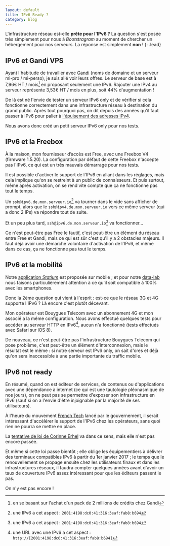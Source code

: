 ```yaml
---
layout: default
title: IPv6 Ready ?
category: blog
---
```


L'infrastructure réseau est-elle **prête pour l'IPv6 ?** La question s'est posée très simplement pour nous à *Bootstragram* au moment de chercher un hébergement pour nos serveurs. La réponse est simplement **non** !
{: .lead}

## IPv6 et Gandi VPS

Ayant l'habitude de travailler avec [Gandi](http://www.gandi.net/) (noms de domaine et un serveur mi-pro / mi-perso), je suis allé voir leurs offres. Le serveur de base est à 7,96€ HT / mois[^1] en proposant seulement une IPv6. Rajouter une IPv4 au serveur représente 3,53€ HT / mois en plus, soit 44% d'augmentation&nbsp;!

De là est né l'envie de tester un serveur IPv6 only et de vérifier si cela fonctionne correctement dans une infrastructure réseau à destination du grand public. Après tout pourquoi pas, on dit depuis des années qu'il faut passer à IPv6 pour palier à [l'épuisement des adresses IPv4](https://fr.wikipedia.org/wiki/%C3%89puisement_des_adresses_IPv4).

Nous avons donc créé un petit serveur IPv6 only pour nos tests.


## IPv6 et la Freebox

À la maison, mon fournisseur d’accès est Free, avec une Freebox V4 (firmware 1.5.20). La configuration par défaut de cette Freebox n'accepte pas l'IPv6, ce qui est un très mauvais démarrage pour nos tests.

Il est possible d'activer le support de l'IPv6 en allant dans les réglages, mais cela implique qu'on se restreint à un public de connaisseurs. Et puis surtout, même après activation, on se rend vite compte que ça ne fonctionne pas tout le temps.

Un `ssh@ipv6.de.mon.serveur.io`[^2] va tourner dans le vide sans afficher de prompt, alors que le `ssh@ipv4.de.mon.serveur.io` vers ce même serveur (qui a donc 2 IPs) va répondre tout de suite.

Et un peu plus tard, `ssh@ipv6.de.mon.serveur.io`[^2] va fonctionner…

Ce n'est peut-être pas Free le fautif, c'est peut-être un élément du réseau entre Free et Gandi, mais ce qui est sûr c'est qu'il y a 2 obstacles majeurs. Il faut déjà avoir une démarche volontaire d'activation de l'IPv6, et même dans ce cas, ça ne fonctionne pas tout le temps.


## IPv6 et la mobilité

Notre [application *Statium*](http://www.statium.io/ios-app) est proposée sur mobile ; et pour notre [data-lab](http://blog.statium.io/) nous faisons particulièrement attention à ce qu'il soit compatible à 100% avec les smartphones.

Donc la 2ème question qui vient à l'esprit : est-ce que le réseau 3G et 4G supporte l'IPv6 ? Là encore c'est plutôt décevant.

Mon opérateur est Bouygues Telecom avec un abonnement 4G et mon associé a la même configuration. Nous avons effectué quelques tests pour accéder au serveur HTTP en IPv6[^3], aucun n'a fonctionné (tests effectués avec Safari sur iOS 8).

De nouveau, ce n'est peut-être pas l'infrastructure Bouygues Telecom qui pose problème, c'est peut-être un élément d'interconnexion, mais le résultat est le même : si notre serveur est IPv6 only, on sait d'ores et déjà qu'on sera inaccessible à une partie importante du traffic mobile.


## IPv6 not ready

En résumé, quand on est éditeur de services, de contenus ou d'applications avec une dépendance à internet (ce qui est une tautologie pléonasmique de nos jours), on ne peut pas se permettre d'exposer son infrastructure en IPv6 (sauf si on a l'envie d'être injoignable par la majorité de ses utilisateurs).

À l'heure du mouvement [French Tech](http://www.lafrenchtech.com/) lancé par le gouvernement, il serait intéressant d'accélérer le support de l'IPv6 chez les opérateurs, sans quoi rien ne pourra se mettre en place.

La [tentative de loi de Corinne Erhel](http://www.nextinpact.com/news/92774-fibre-ipv6-open-data-vote-premieres-mesures-loi-macron.htm) va dans ce sens, mais elle n'est pas encore passée.

Et même si cette loi passe bientôt ; elle oblige les équipementiers à délivrer des terminaux compatibles IPv6 à partir du 1er janvier 2017 ; le temps que le renouvellement se propage ensuite chez les utilisateurs finaux et dans les infrastructures réseaux, il faudra compter quelques années avant d'avoir un taux de couverture IPv6 assez intéressant pour que les éditeurs passent le pas.

On n'y est pas encore !

[^1]: en se basant sur l'achat d'un pack de 2 millions de crédits chez Gandi
[^2]: une IPv6 a cet aspect : `2001:4198:dc0:41:316:3eaf:fab8:b694`
[^3]: une URL avec une IPv6 a cet aspect : `http://[2001:4198:dc0:41:316:3eaf:fab8:b694]`
